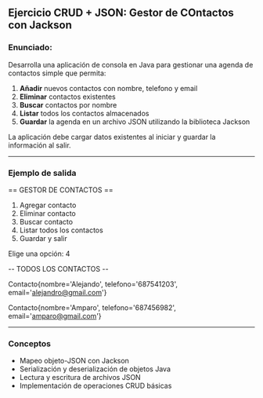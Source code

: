 ## Ejercicio CRUD + JSON: Gestor de COntactos con Jackson

### Enunciado:
Desarrolla una aplicación de consola en Java para gestionar una agenda de contactos simple que permita:
1. **Añadir** nuevos contactos con nombre, telefono y email
2. **Eliminar** contactos existentes
3. **Buscar** contactos por nombre
4. **Listar** todos los contactos almacenados
5. **Guardar** la agenda en un archivo JSON utilizando la biblioteca Jackson

La aplicación debe cargar datos existentes al iniciar y guardar la información al salir.

--- 

### Ejemplo de salida
== GESTOR DE CONTACTOS ==
1. Agregar contacto
2. Eliminar contacto
3. Buscar contacto
4. Listar todos los contactos
5. Guardar y salir

Elige una opción: 4

-- TODOS LOS CONTACTOS --

Contacto{nombre='Alejando', telefono='687541203', email='alejandro@gmail.com'}

Contacto{nombre='Amparo', telefono='687456982', email='amparo@gmail.com'}

---

### Conceptos
* Mapeo objeto-JSON con Jackson
* Serialización y deserialización de objetos Java
* Lectura y escritura de archivos JSON
* Implementación de operaciones CRUD básicas